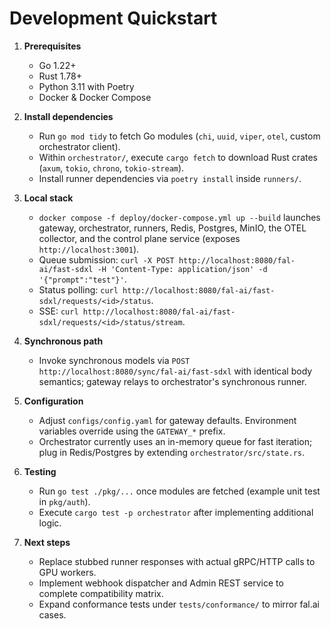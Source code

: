 # Development Quickstart

1. **Prerequisites**
   - Go 1.22+
   - Rust 1.78+
   - Python 3.11 with Poetry
   - Docker & Docker Compose

2. **Install dependencies**
   - Run `go mod tidy` to fetch Go modules (`chi`, `uuid`, `viper`, `otel`, custom orchestrator client).
   - Within `orchestrator/`, execute `cargo fetch` to download Rust crates (`axum`, `tokio`, `chrono`, `tokio-stream`).
   - Install runner dependencies via `poetry install` inside `runners/`.

3. **Local stack**
   - `docker compose -f deploy/docker-compose.yml up --build` launches gateway, orchestrator, runners, Redis, Postgres, MinIO, the OTEL collector, and the control plane service (exposes `http://localhost:3001`).
   - Queue submission: `curl -X POST http://localhost:8080/fal-ai/fast-sdxl -H 'Content-Type: application/json' -d '{"prompt":"test"}'`.
   - Status polling: `curl http://localhost:8080/fal-ai/fast-sdxl/requests/<id>/status`.
   - SSE: `curl http://localhost:8080/fal-ai/fast-sdxl/requests/<id>/status/stream`.

4. **Synchronous path**
   - Invoke synchronous models via `POST http://localhost:8080/sync/fal-ai/fast-sdxl` with identical body semantics; gateway relays to orchestrator's synchronous runner.

5. **Configuration**
   - Adjust `configs/config.yaml` for gateway defaults. Environment variables override using the `GATEWAY_*` prefix.
   - Orchestrator currently uses an in-memory queue for fast iteration; plug in Redis/Postgres by extending `orchestrator/src/state.rs`.

6. **Testing**
   - Run `go test ./pkg/...` once modules are fetched (example unit test in `pkg/auth`).
   - Execute `cargo test -p orchestrator` after implementing additional logic.

7. **Next steps**
   - Replace stubbed runner responses with actual gRPC/HTTP calls to GPU workers.
   - Implement webhook dispatcher and Admin REST service to complete compatibility matrix.
   - Expand conformance tests under `tests/conformance/` to mirror fal.ai cases.
